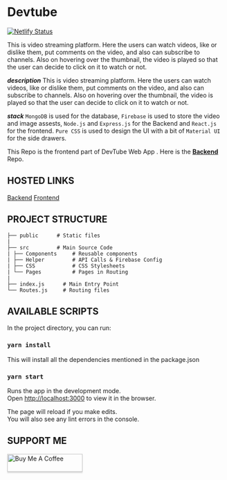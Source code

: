 

# Devtube
[![Netlify Status](https://api.netlify.com/api/v1/badges/7e792efa-ac3b-42f3-96c8-a7390e2bd37a/deploy-status)](https://app.netlify.com/sites/devtube/deploys)
  
This is video streaming platform. Here the users can watch videos, like or dislike them, put comments on the video, and also can subscribe to channels. Also on hovering over the thumbnail, the video is played so that the user can decide to click on it to watch or not. 

___description___ This is video streaming platform. Here the users can watch videos, like or dislike them, put comments on the video, and also can subscribe to channels. Also on hovering over the thumbnail, the video is played so that the user can decide to click on it to watch or not.

___stack___ `MongoDB` is used for the database, `Firebase` is used to store the video and image assests, `Node.js` and `Express.js` for the Backend and `React.js` for the frontend. `Pure CSS` is used to design the UI with a bit of `Material UI` for the side drawers.

This Repo is the frontend part of DevTube Web App .
Here is the [**Backend**](https://github.com/swapnadeepmohapatra/devtube-backend) Repo.
## HOSTED LINKS

[Backend](https://dev-tube.herokuapp.com/)
[Frontend](https://devtube.swapnadeep.com/)

## PROJECT STRUCTURE
	
	├── public      # Static files
	|
	├── src         # Main Source Code
	| ├── Components     # Reusable components
	| ├── Helper         # API Calls & Firebase Config
	| ├── CSS            # CSS Stylesheets
	| └── Pages          # Pages in Routing
	|
	├── index.js      # Main Entry Point  
	└── Routes.js     # Routing files 

	

## AVAILABLE SCRIPTS

In the project directory, you can run:

### `yarn install`

This will install all the dependencies mentioned in the package.json

### `yarn start`

Runs the app in the development mode.<br />
Open [http://localhost:3000](http://localhost:3000) to view it in the browser.

The page will reload if you make edits.<br />
You will also see any lint errors in the console.

## SUPPORT ME

<a href="https://www.buymeacoffee.com/swapnadeep" target="_blank"><img src="https://www.buymeacoffee.com/assets/img/custom_images/orange_img.png" alt="Buy Me A Coffee" style="height: 41px !important;width: 174px !important;box-shadow: 0px 3px 2px 0px rgba(190, 190, 190, 0.5) !important;-webkit-box-shadow: 0px 3px 2px 0px rgba(190, 190, 190, 0.5) !important;" ></a>
